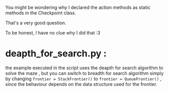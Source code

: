 You might be wondering why I declared the action methods as static methods in the Checkpoint class.

That's a very good question.

To be honest, I have no clue why I did that :3

# deapth_for_search.py :

the example executed in the script uses the deapth for search algorithm to solve the maze , but you can switch to breadth for search algorithm simply by changing `frontier = StackFrontier()` to `frontier = QueueFrontier()` , since the behaviour depends on the data structure used for the frontier.
